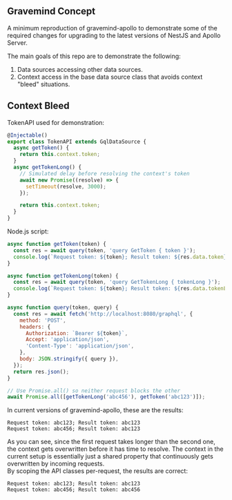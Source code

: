 ## Gravemind Concept

A minimum reproduction of gravemind-apollo to demonstrate some of the required changes for upgrading to the latest versions of NestJS and Apollo Server.

The main goals of this repo are to demonstrate the following:

1. Data sources accessing other data sources.
2. Context access in the base data source class that avoids context "bleed" situations.

## Context Bleed

TokenAPI used for demonstration:

```node.js
@Injectable()
export class TokenAPI extends GqlDataSource {
  async getToken() {
    return this.context.token;
  }
  async getTokenLong() {
    // Simulated delay before resolving the context's token
    await new Promise((resolve) => {
      setTimeout(resolve, 3000);
    });

    return this.context.token;
  }
}
```

Node.js script:

```node.js
async function getToken(token) {
  const res = await query(token, 'query GetToken { token }');
  console.log(`Request token: ${token}; Result token: ${res.data.token}`);
}

async function getTokenLong(token) {
  const res = await query(token, 'query GetTokenLong { tokenLong }');
  console.log(`Request token: ${token}; Result token: ${res.data.tokenLong}`);
}

async function query(token, query) {
  const res = await fetch('http://localhost:8080/graphql', {
    method: 'POST',
    headers: {
      Authorization: `Bearer ${token}`,
      Accept: 'application/json',
      'Content-Type': 'application/json',
    },
    body: JSON.stringify({ query }),
  });
  return res.json();
}

// Use Promise.all() so neither request blocks the other
await Promise.all([getTokenLong('abc456'), getToken('abc123')]);
```

In current versions of gravemind-apollo, these are the results:

```
Request token: abc123; Result token: abc123
Request token: abc456; Result token: abc123
```

As you can see, since the first request takes longer than the second one, the context gets overwritten before it has time to resolve.  The context in the current setup is essentially just a shared property that continuously gets overwritten by incoming requests.  
By scoping the API classes per-request, the results are correct:

```
Request token: abc123; Result token: abc123
Request token: abc456; Result token: abc456
```


